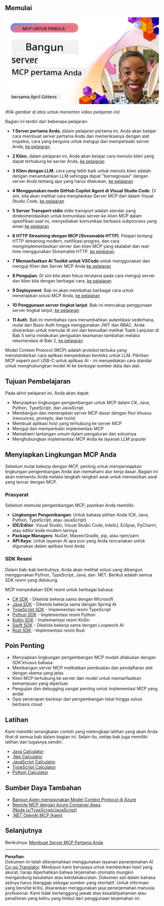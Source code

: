 <!--
CO_OP_TRANSLATOR_METADATA:
{
  "original_hash": "f400d87053221363769113c24f117248",
  "translation_date": "2025-10-06T23:36:04+00:00",
  "source_file": "03-GettingStarted/README.md",
  "language_code": "id"
}
-->
## Memulai  

[![Bangun Server MCP Pertama Anda](../../../translated_images/04.0ea920069efd979a0b2dad51e72c1df7ead9c57b3305796068a6cee1f0dd6674.id.png)](https://youtu.be/sNDZO9N4m9Y)

_(Klik gambar di atas untuk menonton video pelajaran ini)_

Bagian ini terdiri dari beberapa pelajaran:

- **1 Server pertama Anda**, dalam pelajaran pertama ini, Anda akan belajar cara membuat server pertama Anda dan memeriksanya dengan alat inspeksi, cara yang berguna untuk menguji dan memperbaiki server Anda, [ke pelajaran](01-first-server/README.md)

- **2 Klien**, dalam pelajaran ini, Anda akan belajar cara menulis klien yang dapat terhubung ke server Anda, [ke pelajaran](02-client/README.md)

- **3 Klien dengan LLM**, cara yang lebih baik untuk menulis klien adalah dengan menambahkan LLM sehingga dapat "bernegosiasi" dengan server Anda tentang apa yang harus dilakukan, [ke pelajaran](03-llm-client/README.md)

- **4 Menggunakan mode GitHub Copilot Agent di Visual Studio Code**. Di sini, kita akan melihat cara menjalankan Server MCP dari dalam Visual Studio Code, [ke pelajaran](04-vscode/README.md)

- **5 Server Transport stdio** stdio transport adalah standar yang direkomendasikan untuk komunikasi server-ke-klien MCP dalam spesifikasi saat ini, menyediakan komunikasi berbasis subprocess yang aman [ke pelajaran](05-stdio-server/README.md)

- **6 HTTP Streaming dengan MCP (Streamable HTTP)**. Pelajari tentang HTTP streaming modern, notifikasi progres, dan cara mengimplementasikan server dan klien MCP yang skalabel dan real-time menggunakan Streamable HTTP. [ke pelajaran](06-http-streaming/README.md)

- **7 Memanfaatkan AI Toolkit untuk VSCode** untuk menggunakan dan menguji Klien dan Server MCP Anda [ke pelajaran](07-aitk/README.md)

- **8 Pengujian**. Di sini kita akan fokus terutama pada cara menguji server dan klien kita dengan berbagai cara, [ke pelajaran](08-testing/README.md)

- **9 Deployment**. Bab ini akan membahas berbagai cara untuk menerapkan solusi MCP Anda, [ke pelajaran](09-deployment/README.md)

- **10 Penggunaan server tingkat lanjut**. Bab ini mencakup penggunaan server tingkat lanjut, [ke pelajaran](./10-advanced/README.md)

- **11 Auth**. Bab ini membahas cara menambahkan autentikasi sederhana, mulai dari Basic Auth hingga menggunakan JWT dan RBAC. Anda disarankan untuk memulai di sini dan kemudian melihat Topik Lanjutan di Bab 5 serta melakukan penguatan keamanan tambahan melalui rekomendasi di Bab 2, [ke pelajaran](./11-simple-auth/README.md)

Model Context Protocol (MCP) adalah protokol terbuka yang menstandarkan cara aplikasi menyediakan konteks untuk LLM. Pikirkan MCP seperti port USB-C untuk aplikasi AI - ini menyediakan cara standar untuk menghubungkan model AI ke berbagai sumber data dan alat.

## Tujuan Pembelajaran

Pada akhir pelajaran ini, Anda akan dapat:

- Menyiapkan lingkungan pengembangan untuk MCP dalam C#, Java, Python, TypeScript, dan JavaScript
- Membangun dan menerapkan server MCP dasar dengan fitur khusus (resources, prompts, dan tools)
- Membuat aplikasi host yang terhubung ke server MCP
- Menguji dan memperbaiki implementasi MCP
- Memahami tantangan umum dalam pengaturan dan solusinya
- Menghubungkan implementasi MCP Anda ke layanan LLM populer

## Menyiapkan Lingkungan MCP Anda

Sebelum mulai bekerja dengan MCP, penting untuk mempersiapkan lingkungan pengembangan Anda dan memahami alur kerja dasar. Bagian ini akan memandu Anda melalui langkah-langkah awal untuk memastikan awal yang lancar dengan MCP.

### Prasyarat

Sebelum memulai pengembangan MCP, pastikan Anda memiliki:

- **Lingkungan Pengembangan**: Untuk bahasa pilihan Anda (C#, Java, Python, TypeScript, atau JavaScript)
- **IDE/Editor**: Visual Studio, Visual Studio Code, IntelliJ, Eclipse, PyCharm, atau editor kode modern lainnya
- **Package Managers**: NuGet, Maven/Gradle, pip, atau npm/yarn
- **API Keys**: Untuk layanan AI apa pun yang Anda rencanakan untuk digunakan dalam aplikasi host Anda

### SDK Resmi

Dalam bab-bab berikutnya, Anda akan melihat solusi yang dibangun menggunakan Python, TypeScript, Java, dan .NET. Berikut adalah semua SDK resmi yang didukung.

MCP menyediakan SDK resmi untuk berbagai bahasa:
- [C# SDK](https://github.com/modelcontextprotocol/csharp-sdk) - Dikelola bekerja sama dengan Microsoft
- [Java SDK](https://github.com/modelcontextprotocol/java-sdk) - Dikelola bekerja sama dengan Spring AI
- [TypeScript SDK](https://github.com/modelcontextprotocol/typescript-sdk) - Implementasi resmi TypeScript
- [Python SDK](https://github.com/modelcontextprotocol/python-sdk) - Implementasi resmi Python
- [Kotlin SDK](https://github.com/modelcontextprotocol/kotlin-sdk) - Implementasi resmi Kotlin
- [Swift SDK](https://github.com/modelcontextprotocol/swift-sdk) - Dikelola bekerja sama dengan Loopwork AI
- [Rust SDK](https://github.com/modelcontextprotocol/rust-sdk) - Implementasi resmi Rust

## Poin Penting

- Menyiapkan lingkungan pengembangan MCP mudah dilakukan dengan SDK khusus bahasa
- Membangun server MCP melibatkan pembuatan dan pendaftaran alat dengan skema yang jelas
- Klien MCP terhubung ke server dan model untuk memanfaatkan kemampuan yang diperluas
- Pengujian dan debugging sangat penting untuk implementasi MCP yang andal
- Opsi penerapan berkisar dari pengembangan lokal hingga solusi berbasis cloud

## Latihan

Kami memiliki serangkaian contoh yang melengkapi latihan yang akan Anda lihat di semua bab dalam bagian ini. Selain itu, setiap bab juga memiliki latihan dan tugasnya sendiri.

- [Java Calculator](./samples/java/calculator/README.md)
- [.Net Calculator](../../../03-GettingStarted/samples/csharp)
- [JavaScript Calculator](./samples/javascript/README.md)
- [TypeScript Calculator](./samples/typescript/README.md)
- [Python Calculator](../../../03-GettingStarted/samples/python)

## Sumber Daya Tambahan

- [Bangun Agen menggunakan Model Context Protocol di Azure](https://learn.microsoft.com/azure/developer/ai/intro-agents-mcp)
- [Remote MCP dengan Azure Container Apps (Node.js/TypeScript/JavaScript)](https://learn.microsoft.com/samples/azure-samples/mcp-container-ts/mcp-container-ts/)
- [.NET OpenAI MCP Agent](https://learn.microsoft.com/samples/azure-samples/openai-mcp-agent-dotnet/openai-mcp-agent-dotnet/)

## Selanjutnya

Berikutnya: [Membuat Server MCP Pertama Anda](01-first-server/README.md)

---

**Penafian**:  
Dokumen ini telah diterjemahkan menggunakan layanan penerjemahan AI [Co-op Translator](https://github.com/Azure/co-op-translator). Meskipun kami berupaya untuk memberikan hasil yang akurat, harap diperhatikan bahwa terjemahan otomatis mungkin mengandung kesalahan atau ketidakakuratan. Dokumen asli dalam bahasa aslinya harus dianggap sebagai sumber yang otoritatif. Untuk informasi yang bersifat kritis, disarankan menggunakan jasa penerjemahan manusia profesional. Kami tidak bertanggung jawab atas kesalahpahaman atau penafsiran yang keliru yang timbul dari penggunaan terjemahan ini.